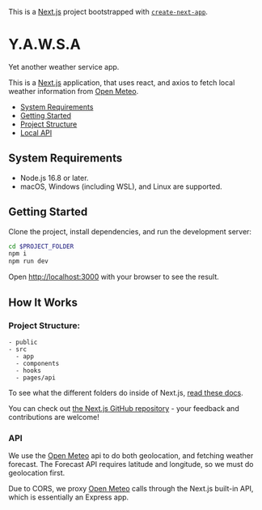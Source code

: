 This is a [Next.js](https://nextjs.org/) project bootstrapped with [`create-next-app`](https://github.com/vercel/next.js/tree/canary/packages/create-next-app).

# Y.A.W.S.A

Yet another weather service app.

This is a [Next.js](https://nextjs.org/) application, that uses react, and axios to fetch local weather information from [Open Meteo](https://open-meteo.com/).

* [System Requirements](#system-requirements)
* [Getting Started](#getting-started)
* [Project Structure](#project-structure)
* [Local API](#api)

## System Requirements

* Node.js 16.8 or later.
* macOS, Windows (including WSL), and Linux are supported.

## Getting Started

Clone the project, install dependencies, and run the development server:

```bash
cd $PROJECT_FOLDER
npm i
npm run dev
```

Open [http://localhost:3000](http://localhost:3000) with your browser to see the result.

## How It Works

### Project Structure:

```
- public
- src
  - app
  - components
  - hooks
  - pages/api
```

To see what the different folders do inside of Next.js, [read these docs](https://nextjs.org/docs/getting-started/project-structure#top-level-folders).

You can check out [the Next.js GitHub repository](https://github.com/vercel/next.js/) - your feedback and contributions are welcome!

### API

We use the [Open Meteo]() api to do both geolocation, and fetching weather forecast. The Forecast API requires latitude and longitude, so we must do geolocation first.

Due to CORS, we proxy [Open Meteo]() calls through the Next.js built-in API, which is essentially an Express app.
